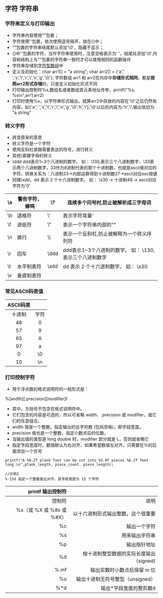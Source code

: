 ## 字符 字符串

### 字符串定义与打印输出
- 字符串内容使用""包裹；
- 字符使用''包裹，依次使用逗号隔开，放在{}中；
- ""包裹的字符串结尾默认添加'\0'，隐藏不显示；
- {}中''包裹的字符，当作字符串使用时，注意空格表示为' '，结尾处添加'\0',内容和结构上与""包裹的字符串一致时才可以使用相同的函数操作
- 字符串存储到[字符型数组](../Array/array.md/#字符串数组)中
- 定义及初始化：char arr1[] = "a string";  char arr2[] = {'a',' ','s','t','r','i','n','g','\0'}; 字符数组 arr1 和 arr2在内存中**存储形式相同**，都是**按照arr2形式存储**的，只是定义初始化形式不同
- 打印输出控制符%s,数组名或者数组首元素地址传参，printf("%s; %s\n",arr1,arr2)
- 打印时使用%s，以字符串形式输出，就算arr2中存放的内容在'\0'之后仍然有内容，如{'a',' ','s','t','r','i','n','g','\0','h','i'},'\0'以后的内容为:'h','i',输出依旧为 "a string"

### 转义字符
- 转变原来的意思
- 转义字符是一个字符
- 使用反斜杠紧跟需要表达的符号，进行转义
- 其他\紧跟字母的转义
- \ddd ddd表示1~3个八进制的数字。 如： \130,表示三个八进制数字，\33表示两个八进制数字，33作为8进制代表的那个十进制数，也就是ascii值对应的字符，转换关系为：八进制33->内部运算得到十进制数27->ascii对应esc按键
- 同理\xdd，dd 表示 2 个十六进制数字。 如： \x30 -> 十进制48 -> ascii对应字符为'0'

| \a  | 警告字符，蜂鸣 | \\?    | 连续多个问号时,防止被解析成三字母词 |
|---|---|---|---|
| \b | 退格符 | \\' | 表示字符常量' |
| \f  | 进纸符 | \\" | 表示一个字符串内部的"" |
| \n  | 换行 | \\\ | 表示一个反斜杠,防止被解释为一个转义序列符 |
| \r  | 回车 | \ddd | ddd表示1~3个八进制的数字。 如： \130,表示三个八进制数字 |
| \t  | 水平制表符 | \xdd | dd 表示 2 个十六进制数字。 如： \x30 |
| \v  | 垂直制表符 |  |  |


### 常见ASCII码表值

| ASCII码表 |  |
|:---:|:---:|
| 十进制 | 字符 |
| 48 | 0 |
| 57 | 9 |
| 65 | A |
| 97 | a |
| 0 | \0 |
| 10 | \n |

### 打印控制字符
- 用于浮点数的格式说明符的一般形式是：

%[width][.precision][modifier]f

- 其中，方括号不包含在格式说明符中。
- 它们包含的内容是可选的，所以可省略 width、.precision 或 modifier，或它们的任意组合。
- width 值是一个整数，指定输出的总字符数 (包括空格)，即字段宽度。
- precision 值也是一个整数，指定小数点后的位数。
- 当输出值的类型是 long double 时，modifier 部分就是 L，否则就省略它
- 指定字段宽度时，数值默认为右对齐，如果希望数值左对齐，只需要在%的后面添加一个负号
```//示例
printf("A %8.2f plank foot can be cut into %5.0f pieces %6.2f feet long.\n",plank_length, piece_count, piece_length);

//示例2
%-15d 指定一个整数是左对齐，其字段宽度为 15 个字符
```

| printf 输出控制符 |  |
|---:|---:|
| 控制符 | 说明 |
| %x（或 %X 或 %#x 或 %#X） | 以十六进制形式输出整数，这个很重要 |
| %c | 输出一个字符 |
| %s | 用来输出字符串 |
| %p | 输出指针地址 |
| %d | 按十进制整型数据的实际长度输出（signed)|
| %.mf | 输出实数时小数点后保留 m 位 |
| %u | 输出十进制无符号整型（unsigned） |
| %*d | 输出\*字段宽度的整形数d |
